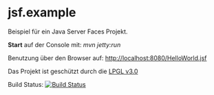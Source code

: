 jsf.example
===========

Beispiel für ein Java Server Faces Projekt.

**Start** auf der Console mit: *mvn jetty:run*

Benutzung über den Browser auf: [http://localhost:8080/HelloWorld.jsf](http://localhost:8080/HelloWorld.jsf)

Das Projekt ist geschützt durch die [LPGL v3.0](http://opensource.org/licenses/LGPL-3.0)

Build Status: [![Build Status](https://travis-ci.org/FunThomas424242/jsf.example.png?branch=master)](https://travis-ci.org/FunThomas424242/jsf.example)


